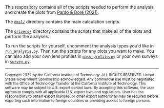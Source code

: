 
This respository contains all of the scripts needed to perform the analysis and
create the plots from [Pardo & Doré (2021)](https://ui.adsabs.harvard.edu/abs/2021arXiv210810886P/abstract).

The [`dmsl/`](dmsl/) directory contains the main calculation scripts.

The [`drivers/`](drivers/) directory contains the scripts that make all
of the plots and perform the analyses.

To run the scripts for yourself, uncomment the analysis types you'd like in [`run_analysis.py`](drivers/run_analysis.py). Then run the scripts for any plots you want to make. You can also add your own lens profiles in [`mass_profile.py`](dmsl/mass_profile.py) or your own surveys in [`survey.py`](dmsl/survey.py). 

----

<sub>Copyright 2021, by the California Institute of Technology. ALL RIGHTS RESERVED. United States Government Sponsorship acknowledged. Any commercial use must be negotiated with the Office of Technology Transfer at the California Institute of Technology. This software may be subject to U.S. export control laws. By accepting this software, the user agrees to comply with all applicable U.S. export laws and regulations. User has the responsibility to obtain export licenses, or other export authority as may be required before exporting such information to foreign countries or providing access to foreign persons.</sub>

